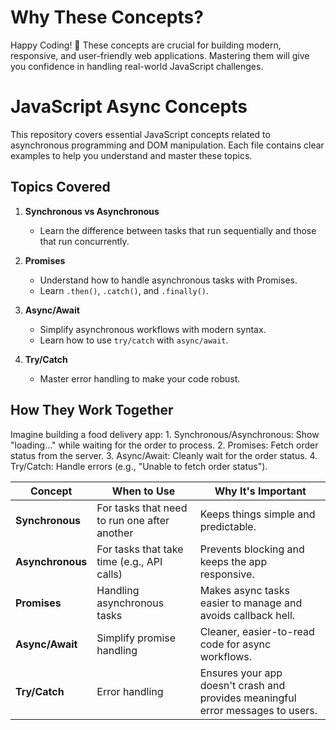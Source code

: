 # Why These Concepts?
Happy Coding! 🎉
These concepts are crucial for building modern, responsive, and user-friendly web applications. Mastering them will give you confidence in handling real-world JavaScript challenges.


# JavaScript Async Concepts

This repository covers essential JavaScript concepts related to asynchronous programming and DOM manipulation. Each file contains clear examples to help you understand and master these topics.

## Topics Covered

1. **Synchronous vs Asynchronous**  
   - Learn the difference between tasks that run sequentially and those that run concurrently.

2. **Promises**  
   - Understand how to handle asynchronous tasks with Promises.  
   - Learn `.then()`, `.catch()`, and `.finally()`.

3. **Async/Await**  
   - Simplify asynchronous workflows with modern syntax.  
   - Learn how to use `try/catch` with `async/await`.

4. **Try/Catch**  
   - Master error handling to make your code robust.




## How They Work Together
Imagine building a food delivery app:
    1. Synchronous/Asynchronous: Show "loading..." while waiting for the order to process.
    2. Promises: Fetch order status from the server.
    3. Async/Await: Cleanly wait for the order status.
    4. Try/Catch: Handle errors (e.g., "Unable to fetch order status").



| **Concept**           | **When to Use**                                       | **Why It's Important**                              |
|-----------------------|-------------------------------------------------------|---------------------------------------------------|
|  **Synchronous**      | For tasks that need to run one after another          | Keeps things simple and predictable.              |
|  **Asynchronous**	    | For tasks that take time (e.g., API calls)	        |Prevents blocking and keeps the app responsive.    |
|  **Promises**         | Handling asynchronous tasks	                        |Makes async tasks easier to manage and avoids callback hell.|
|  **Async/Await**	    | Simplify promise handling	                            |Cleaner, easier-to-read code for async workflows.|
|  **Try/Catch**	    | Error handling	                                    |Ensures your app doesn't crash and provides meaningful error messages to users.|

